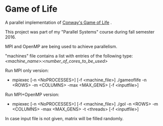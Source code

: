 # Game of Life

A parallel implementation of [Conway's Game of Life](https://en.wikipedia.org/wiki/Conway%27s_Game_of_Life "Wikipedia") .

This project was part of my "Parallel Systems" course during fall semester 2016.

MPI and OpenMP are being used to achieve parallelism.

"machines" file contains a list with entries of the following type: *<machine_name>:<number_of_cores_to_be_used>*

Run MPI only version:
  * mpiexec \[-n \<NoPROCESSES>] \[-f \<machine_file>] ./gameoflife -n \<ROWS> -m \<COLUMNS> -max \<MAX_GENS> \[-f \<inputfile>]


Run MPI+OpenMP version:
  * mpiexec \[-n \<NoPROCESSES>] \[-f \<machine_file>] ./gol -n \<ROWS> -m \<COLUMNS> -max \<MAX_GENS> -t \<threads> \[-f \<inputfile>]

In case input file is not given, matrix will be filled randomly.
